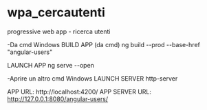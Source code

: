 # wpa_cercautenti
progressive web app - ricerca utenti

-Da cmd Windows
BUILD APP (da cmd)
ng build --prod --base-href "angular-users"

LAUNCH APP
ng serve --open

-Aprire un altro cmd Windows
LAUNCH SERVER
http-server

APP URL: http://localhost:4200/
APP SERVER URL: http://127.0.0.1:8080/angular-users/
